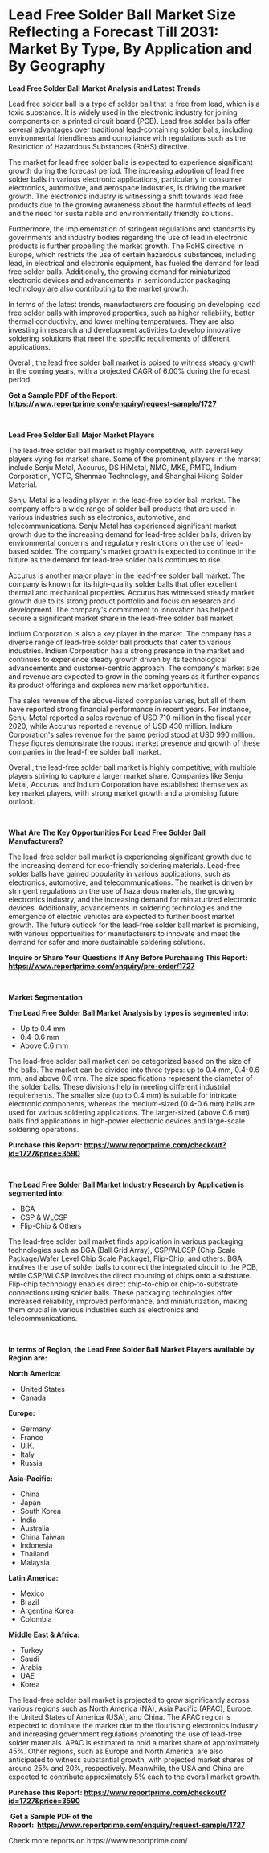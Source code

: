 <p><h1>Lead Free Solder Ball Market Size Reflecting a Forecast Till 2031: Market By Type, By Application and By Geography</h1></p><p><strong>Lead Free Solder Ball Market Analysis and Latest Trends</strong></p>
<p><p>Lead free solder ball is a type of solder ball that is free from lead, which is a toxic substance. It is widely used in the electronic industry for joining components on a printed circuit board (PCB). Lead free solder balls offer several advantages over traditional lead-containing solder balls, including environmental friendliness and compliance with regulations such as the Restriction of Hazardous Substances (RoHS) directive.</p><p>The market for lead free solder balls is expected to experience significant growth during the forecast period. The increasing adoption of lead free solder balls in various electronic applications, particularly in consumer electronics, automotive, and aerospace industries, is driving the market growth. The electronics industry is witnessing a shift towards lead free products due to the growing awareness about the harmful effects of lead and the need for sustainable and environmentally friendly solutions.</p><p>Furthermore, the implementation of stringent regulations and standards by governments and industry bodies regarding the use of lead in electronic products is further propelling the market growth. The RoHS directive in Europe, which restricts the use of certain hazardous substances, including lead, in electrical and electronic equipment, has fueled the demand for lead free solder balls. Additionally, the growing demand for miniaturized electronic devices and advancements in semiconductor packaging technology are also contributing to the market growth.</p><p>In terms of the latest trends, manufacturers are focusing on developing lead free solder balls with improved properties, such as higher reliability, better thermal conductivity, and lower melting temperatures. They are also investing in research and development activities to develop innovative soldering solutions that meet the specific requirements of different applications.</p><p>Overall, the lead free solder ball market is poised to witness steady growth in the coming years, with a projected CAGR of 6.00% during the forecast period.</p></p>
<p><strong>Get a Sample PDF of the Report:&nbsp; <a href="https://www.reportprime.com/enquiry/request-sample/1727">https://www.reportprime.com/enquiry/request-sample/1727</a></strong></p>
<p>&nbsp;</p>
<p><strong>Lead Free Solder Ball Major Market Players</strong></p>
<p><p>The lead-free solder ball market is highly competitive, with several key players vying for market share. Some of the prominent players in the market include Senju Metal, Accurus, DS HiMetal, NMC, MKE, PMTC, Indium Corporation, YCTC, Shenmao Technology, and Shanghai Hiking Solder Material.</p><p>Senju Metal is a leading player in the lead-free solder ball market. The company offers a wide range of solder ball products that are used in various industries such as electronics, automotive, and telecommunications. Senju Metal has experienced significant market growth due to the increasing demand for lead-free solder balls, driven by environmental concerns and regulatory restrictions on the use of lead-based solder. The company's market growth is expected to continue in the future as the demand for lead-free solder balls continues to rise.</p><p>Accurus is another major player in the lead-free solder ball market. The company is known for its high-quality solder balls that offer excellent thermal and mechanical properties. Accurus has witnessed steady market growth due to its strong product portfolio and focus on research and development. The company's commitment to innovation has helped it secure a significant market share in the lead-free solder ball market.</p><p>Indium Corporation is also a key player in the market. The company has a diverse range of lead-free solder ball products that cater to various industries. Indium Corporation has a strong presence in the market and continues to experience steady growth driven by its technological advancements and customer-centric approach. The company's market size and revenue are expected to grow in the coming years as it further expands its product offerings and explores new market opportunities.</p><p>The sales revenue of the above-listed companies varies, but all of them have reported strong financial performance in recent years. For instance, Senju Metal reported a sales revenue of USD 710 million in the fiscal year 2020, while Accurus reported a revenue of USD 430 million. Indium Corporation's sales revenue for the same period stood at USD 990 million. These figures demonstrate the robust market presence and growth of these companies in the lead-free solder ball market.</p><p>Overall, the lead-free solder ball market is highly competitive, with multiple players striving to capture a larger market share. Companies like Senju Metal, Accurus, and Indium Corporation have established themselves as key market players, with strong market growth and a promising future outlook.</p></p>
<p>&nbsp;</p>
<p><strong>What Are The Key Opportunities For Lead Free Solder Ball Manufacturers?</strong></p>
<p><p>The lead-free solder ball market is experiencing significant growth due to the increasing demand for eco-friendly soldering materials. Lead-free solder balls have gained popularity in various applications, such as electronics, automotive, and telecommunications. The market is driven by stringent regulations on the use of hazardous materials, the growing electronics industry, and the increasing demand for miniaturized electronic devices. Additionally, advancements in soldering technologies and the emergence of electric vehicles are expected to further boost market growth. The future outlook for the lead-free solder ball market is promising, with various opportunities for manufacturers to innovate and meet the demand for safer and more sustainable soldering solutions.</p></p>
<p><strong>Inquire or Share Your Questions If Any Before Purchasing This Report: <a href="https://www.reportprime.com/enquiry/pre-order/1727">https://www.reportprime.com/enquiry/pre-order/1727</a></strong></p>
<p>&nbsp;</p>
<p><strong>Market Segmentation</strong></p>
<p><strong>The Lead Free Solder Ball Market Analysis by types is segmented into:</strong></p>
<p><ul><li>Up to 0.4 mm</li><li>0.4-0.6 mm</li><li>Above 0.6 mm</li></ul></p>
<p><p>The lead-free solder ball market can be categorized based on the size of the balls. The market can be divided into three types: up to 0.4 mm, 0.4-0.6 mm, and above 0.6 mm. The size specifications represent the diameter of the solder balls. These divisions help in meeting different industrial requirements. The smaller size (up to 0.4 mm) is suitable for intricate electronic components, whereas the medium-sized (0.4-0.6 mm) balls are used for various soldering applications. The larger-sized (above 0.6 mm) balls find applications in high-power electronic devices and large-scale soldering operations.</p></p>
<p><strong>Purchase this Report:&nbsp;<a href="https://www.reportprime.com/checkout?id=1727&price=3590">https://www.reportprime.com/checkout?id=1727&price=3590</a></strong></p>
<p>&nbsp;</p>
<p><strong>The Lead Free Solder Ball Market Industry Research by Application is segmented into:</strong></p>
<p><ul><li>BGA</li><li>CSP & WLCSP</li><li>Flip-Chip & Others</li></ul></p>
<p><p>The lead-free solder ball market finds application in various packaging technologies such as BGA (Ball Grid Array), CSP/WLCSP (Chip Scale Package/Wafer Level Chip Scale Package), Flip-Chip, and others. BGA involves the use of solder balls to connect the integrated circuit to the PCB, while CSP/WLCSP involves the direct mounting of chips onto a substrate. Flip-chip technology enables direct chip-to-chip or chip-to-substrate connections using solder balls. These packaging technologies offer increased reliability, improved performance, and miniaturization, making them crucial in various industries such as electronics and telecommunications.</p></p>
<p>&nbsp;</p>
<p><strong>In terms of Region, the Lead Free Solder Ball Market Players available by Region are:</strong></p>
<p>
    <p> <strong> North America: </strong>
        <ul>
            <li>United States</li>
            <li>Canada</li>
        </ul>
        </p> 
    <p> <strong> Europe: </strong>
        <ul>
            <li>Germany</li>
            <li>France</li>
            <li>U.K.</li>
            <li>Italy</li>
            <li>Russia</li>
        </ul>
        </p> 
    <p> <strong> Asia-Pacific: </strong>
        <ul>
            <li>China</li>
            <li>Japan</li>
            <li>South Korea</li>
            <li>India</li>
            <li>Australia</li>
            <li>China Taiwan</li>
            <li>Indonesia</li>
            <li>Thailand</li>
            <li>Malaysia</li>
        </ul>
        </p> 
    <p> <strong> Latin America: </strong>
        <ul>
            <li>Mexico</li>
            <li>Brazil</li>
            <li>Argentina Korea</li>
            <li>Colombia</li>
        </ul>
        </p> 
    <p> <strong> Middle East & Africa: </strong>
        <ul>
            <li>Turkey</li>
            <li>Saudi</li>
            <li>Arabia</li>
            <li>UAE</li>
            <li>Korea</li>
        </ul>
    </p>
    </p>
<p><p>The lead-free solder ball market is projected to grow significantly across various regions such as North America (NA), Asia Pacific (APAC), Europe, the United States of America (USA), and China. The APAC region is expected to dominate the market due to the flourishing electronics industry and increasing government regulations promoting the use of lead-free solder materials. APAC is estimated to hold a market share of approximately 45%. Other regions, such as Europe and North America, are also anticipated to witness substantial growth, with projected market shares of around 25% and 20%, respectively. Meanwhile, the USA and China are expected to contribute approximately 5% each to the overall market growth.</p></p>
<p><strong>Purchase this Report: <a href="https://www.reportprime.com/checkout?id=1727&price=3590">https://www.reportprime.com/checkout?id=1727&price=3590</a></strong></p>
<p>&nbsp;<strong>Get a Sample PDF of the Report:&nbsp;&nbsp;<a href="https://www.reportprime.com/enquiry/request-sample/1727">https://www.reportprime.com/enquiry/request-sample/1727</a></strong></p>
<p><strong></strong></p>
<p>Check more reports on https://www.reportprime.com/</p>